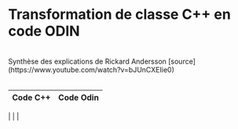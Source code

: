 # Transformation de classe C++ en code ODIN
<br>
Synthèse des explications de Rickard Andersson [source](https://www.youtube.com/watch?v=bJUnCXEIie0)  
<br><br>

|  Code C++                                                    |  Code Odin                                            |
|--------------------------------------------------------------|-------------------------------------------------------|
|
|
|







